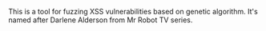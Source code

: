 This is a tool for fuzzing XSS vulnerabilities based on genetic algorithm.
It's named after Darlene Alderson from Mr Robot TV series.
